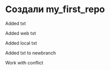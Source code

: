 # Создали my_first_repo

Added txt

Added web txt

Added local txt

Added txt to newbranch

Work with conflict
